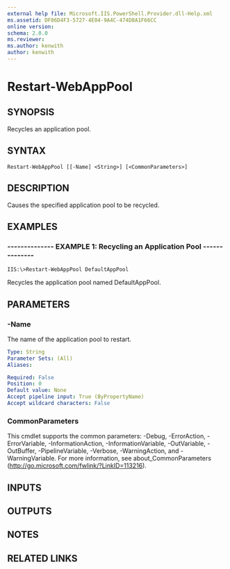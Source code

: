 ```yaml
---
external help file: Microsoft.IIS.PowerShell.Provider.dll-Help.xml
ms.assetid: DF86D4F3-5727-4E04-9A4C-474D8A1F66CC
online version: 
schema: 2.0.0
ms.reviewer:
ms.author: kenwith
author: kenwith
---
```


# Restart-WebAppPool

## SYNOPSIS
Recycles an application pool.

## SYNTAX

```
Restart-WebAppPool [[-Name] <String>] [<CommonParameters>]
```

## DESCRIPTION
Causes the specified application pool to be recycled.

## EXAMPLES

### -------------- EXAMPLE 1: Recycling an Application Pool --------------
```
IIS:\>Restart-WebAppPool DefaultAppPool
```

Recycles the application pool named DefaultAppPool.

## PARAMETERS

### -Name
The name of the application pool to restart.

```yaml
Type: String
Parameter Sets: (All)
Aliases: 

Required: False
Position: 0
Default value: None
Accept pipeline input: True (ByPropertyName)
Accept wildcard characters: False
```

### CommonParameters
This cmdlet supports the common parameters: -Debug, -ErrorAction, -ErrorVariable, -InformationAction, -InformationVariable, -OutVariable, -OutBuffer, -PipelineVariable, -Verbose, -WarningAction, and -WarningVariable. For more information, see about_CommonParameters (http://go.microsoft.com/fwlink/?LinkID=113216).

## INPUTS

## OUTPUTS

## NOTES

## RELATED LINKS

